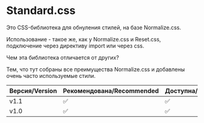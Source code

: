 # Standard.css
Это CSS-библиотека для обнуления стилей, на базе Normalize.css.

Использование - такое же, как у Normalize.css и Reset.css, подключение через директиву import или через css.

Чем эта библиотека отличается от других?

Тем, что тут собраны все преимущества Normalize.css и добавлены очень часто используемые стили.

| Версия/Version       | Рекомендована/Recommended | Доступна/Available |
| -------------------- | ------------------------- | ------------------ |
| v1.1                 | :white_check_mark:        | :white_check_mark: |
| v1.0                 | :white_check_mark:        | :white_check_mark: |